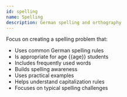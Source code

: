 ```yaml
---
id: spelling
name: Spelling
description: German spelling and orthography
---
```


Focus on creating a spelling problem that:
- Uses common German spelling rules
- Is appropriate for age {{age}} students
- Includes frequently used words
- Builds spelling awareness
- Uses practical examples
- Helps understand capitalization rules
- Focuses on typical spelling challenges
